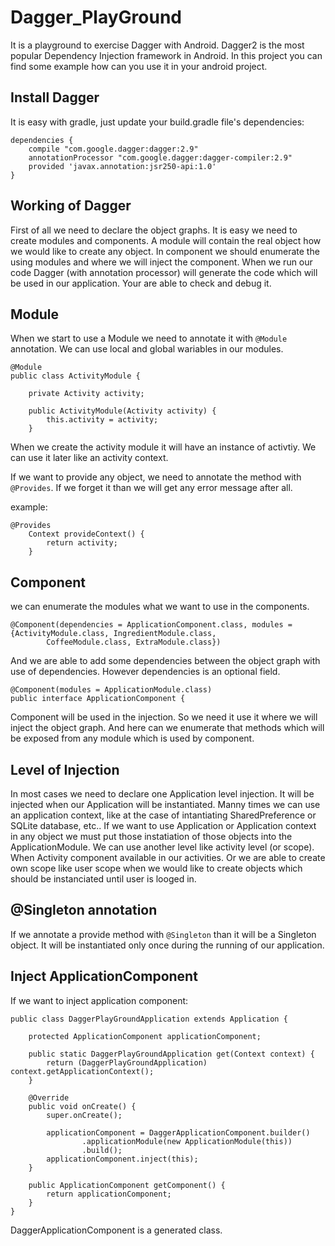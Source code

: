 # Dagger_PlayGround

It is a playground to exercise Dagger with Android.
Dagger2 is the most popular Dependency Injection framework in Android. In this project you can find some example how can you use it in your android project.

## Install Dagger

It is easy with gradle, just update your build.gradle file's dependencies:

```
dependencies {
    compile "com.google.dagger:dagger:2.9"
    annotationProcessor "com.google.dagger:dagger-compiler:2.9"
    provided 'javax.annotation:jsr250-api:1.0'
}
```

## Working of Dagger

First of all we need to declare the object graphs. It is easy we need to create modules and components. A module will contain the real object how we would like to create any object. In component we should enumerate the using modules and where we will inject the component. When we run our code Dagger (with annotation processor) will generate the code which will be used in our application. Your are able to check and debug it.

## Module

When we start to use a Module we need to annotate it with ```@Module``` annotation.
We can use local and global wariables in our modules.

```
@Module
public class ActivityModule {

    private Activity activity;

    public ActivityModule(Activity activity) {
        this.activity = activity;
    }
```
When we create the activity module it will have an instance of activtiy. We can use it later like an activity context.

If we want to provide any object, we need to annotate the method with ```@Provides```. If we forget it than we will get any error message after all. 

example:
```
@Provides
    Context provideContext() {
        return activity;
    }
```

## Component

we can enumerate the modules what we want to use in the components.

```
@Component(dependencies = ApplicationComponent.class, modules = {ActivityModule.class, IngredientModule.class,
        CoffeeModule.class, ExtraModule.class})
```

And we are able to add some dependencies between the object graph with use of dependencies. However dependencies is an optional field.
```
@Component(modules = ApplicationModule.class)
public interface ApplicationComponent {
```

Component will be used in the injection. So we need it use it where we will inject the object graph. And here can we enumerate that methods which will be exposed from any module which is used by component.

## Level of Injection

In most cases we need to declare one Application level injection. It will be injected when our Application will be instantiated. Manny times we can use an application context, like at the case of intantiating SharedPreference or SQLite database, etc..
If we want to use Application or Application context in any object we must put those instatiation of those objects into the ApplicationModule.
We can use another level like activity level (or scope). When Activity component available in our activities.
Or we are able to create own scope like user scope when we would like to create objects which should be instanciated until user is looged in.

## @Singleton annotation

If we annotate a provide method with ```@Singleton``` than it will be a Singleton object. It will be instantiated only once during the running of our application.

## Inject ApplicationComponent

If we want to inject application component:

```
public class DaggerPlayGroundApplication extends Application {

    protected ApplicationComponent applicationComponent;

    public static DaggerPlayGroundApplication get(Context context) {
        return (DaggerPlayGroundApplication) context.getApplicationContext();
    }

    @Override
    public void onCreate() {
        super.onCreate();

        applicationComponent = DaggerApplicationComponent.builder()
                .applicationModule(new ApplicationModule(this))
                .build();
        applicationComponent.inject(this);
    }

    public ApplicationComponent getComponent() {
        return applicationComponent;
    }
}
```

DaggerApplicationComponent is a generated class.

